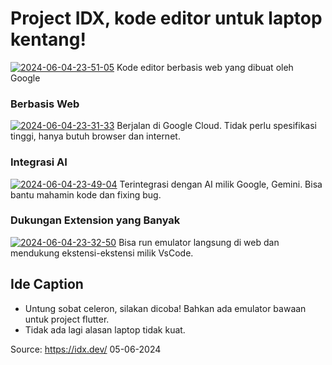# Project IDX, kode editor untuk laptop kentang!
<a href="https://ibb.co.com/0VRD7gL"><img src="https://i.ibb.co.com/rfR7jCh/2024-06-04-23-51-05.png" alt="2024-06-04-23-51-05" border="0"></a>
Kode editor berbasis web yang dibuat oleh Google

### Berbasis Web
<a href="https://ibb.co.com/fky6h9V"><img src="https://i.ibb.co.com/R3srxNG/2024-06-04-23-31-33.png" alt="2024-06-04-23-31-33" border="0" /></a>
Berjalan di Google Cloud. Tidak perlu spesifikasi tinggi, hanya butuh browser dan internet.

### Integrasi AI
<a href="https://imgbb.com/"><img src="https://i.ibb.co.com/RG8bF62/2024-06-04-23-49-04.png" alt="2024-06-04-23-49-04" border="0"></a>
Terintegrasi dengan AI milik Google, Gemini. Bisa bantu mahamin kode dan fixing bug.

### Dukungan Extension yang Banyak
<a href="https://ibb.co.com/s2LSPKN"><img src="https://i.ibb.co.com/g3s17Sf/2024-06-04-23-32-50.png" alt="2024-06-04-23-32-50" border="0"></a>
Bisa run emulator langsung di web dan mendukung ekstensi-ekstensi milik VsCode.

## Ide Caption
- Untung sobat celeron, silakan dicoba! Bahkan ada emulator bawaan untuk project flutter.
- Tidak ada lagi alasan laptop tidak kuat.

Source: https://idx.dev/
05-06-2024
